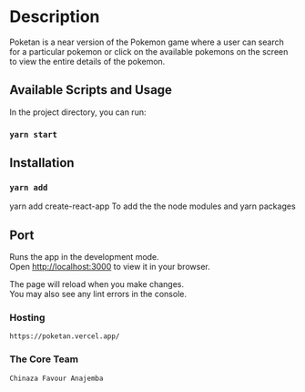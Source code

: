 # Description

Poketan is a near version of the Pokemon game where a user can search for a particular pokemon or click on the available pokemons on the screen to view the entire details of the pokemon.

## Available Scripts and Usage

In the project directory, you can run:

### `yarn start`

## Installation
### `yarn add`
yarn add create-react-app To add the the node modules and yarn packages

## Port

Runs the app in the development mode.\
Open [http://localhost:3000](http://localhost:3000) to view it in your browser.

The page will reload when you make changes.\
You may also see any lint errors in the console.

### Hosting
`https://poketan.vercel.app/`

### The Core Team
`Chinaza Favour Anajemba`